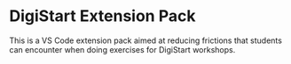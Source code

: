 # DigiStart Extension Pack

This is a VS Code extension pack aimed at reducing frictions that students can encounter when doing exercises for DigiStart workshops.
